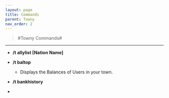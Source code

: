 ```yaml
---
layout: page
title: Commands
parent: Towny
nav_order: 2
---
```


> #Towny Commands#

---

 - **/t allylist [Nation Name]**
   
 - **/t baltop**
 
   - Displays the Balances of Users in your town.

 - **/t bankhistory**

-
